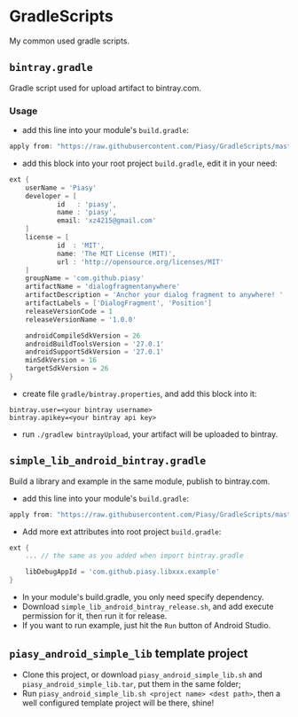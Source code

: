 # GradleScripts

My common used gradle scripts.

## `bintray.gradle`

Gradle script used for upload artifact to bintray.com.

### Usage

+ add this line into your module's `build.gradle`:

``` gradle
apply from: "https://raw.githubusercontent.com/Piasy/GradleScripts/master/PRJ_NAME/gradle/bintray.gradle"
```

+ add this block into your root project `build.gradle`, edit it in your need:

``` gradle
ext {
    userName = 'Piasy'
    developer = [
            id   : 'piasy',
            name : 'piasy',
            email: 'xz4215@gmail.com'
    ]
    license = [
            id  : 'MIT',
            name: 'The MIT License (MIT)',
            url : 'http://opensource.org/licenses/MIT'
    ]
    groupName = 'com.github.piasy'
    artifactName = 'dialogfragmentanywhere'
    artifactDescription = 'Anchor your dialog fragment to anywhere! '
    artifactLabels = ['DialogFragment', 'Position']
    releaseVersionCode = 1
    releaseVersionName = '1.0.0'

    androidCompileSdkVersion = 26
    androidBuildToolsVersion = '27.0.1'
    androidSupportSdkVersion = '27.0.1'
    minSdkVersion = 16
    targetSdkVersion = 26
}
```

+ create file `gradle/bintray.properties`, and add this block into it:

```
bintray.user=<your bintray username>
bintray.apikey=<your bintray api key>
```

+ run `./gradlew bintrayUpload`, your artifact will be uploaded to bintray.

## `simple_lib_android_bintray.gradle`

Build a library and example in the same module, publish to bintray.com.

+ add this line into your module's `build.gradle`:

``` gradle
apply from: "https://raw.githubusercontent.com/Piasy/GradleScripts/master/PRJ_NAME/gradle/simple_lib_android_bintray.gradle"
```

+ Add more ext attributes into root project `build.gradle`:

``` gradle
ext {
    ... // the same as you added when import bintray.gradle

    libDebugAppId = 'com.github.piasy.libxxx.example'
}
```

+ In your module's build.gradle, you only need specify dependency.
+ Download `simple_lib_android_bintray_release.sh`, and add execute permission for it, then run it for release.
+ If you want to run example, just hit the `Run` button of Android Studio.

## `piasy_android_simple_lib` template project

+ Clone this project, or download `piasy_android_simple_lib.sh` and `piasy_android_simple_lib.tar`, put them in the same folder;
+ Run `piasy_android_simple_lib.sh <project name> <dest path>`, then a well configured template project will be there, shine!
